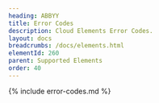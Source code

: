 ```yaml
---
heading: ABBYY
title: Error Codes
description: Cloud Elements Error Codes.
layout: docs
breadcrumbs: /docs/elements.html
elementId: 260
parent: Supported Elements
order: 40
---
```


{% include error-codes.md %}
